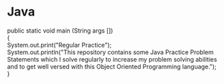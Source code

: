 # Java
public static void main (String args [])
<br>
{
<br>
        System.out.print("Regular Practice");
<br>
System.out.println("This repository contains some Java Practice Problem Statements which I solve regularly to increase my problem solving abilities and to get well versed with this Object Oriented Programming language.");
<br>
}
